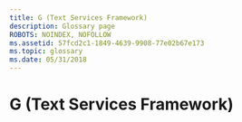 ```yaml
---
title: G (Text Services Framework)
description: Glossary page
ROBOTS: NOINDEX, NOFOLLOW
ms.assetid: 57fcd2c1-1849-4639-9908-77e02b67e173
ms.topic: glossary
ms.date: 05/31/2018
---
```


# G (Text Services Framework)

<dl> <dt>

<span id="tsf.g__1_gly"></span><span id="TSF.G__1_GLY"></span>
</dt> <dd></dd> </dl>

 

 




